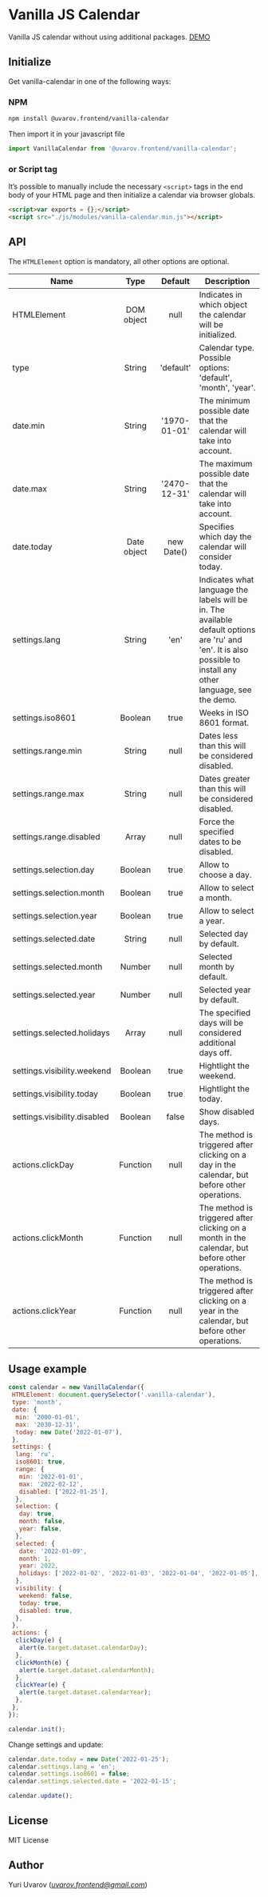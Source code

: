# Vanilla JS Calendar

Vanilla JS calendar without using additional packages. [DEMO](https://vanilla-calendar.frontend.uvarov.tech/)

## Initialize

Get vanilla-calendar in one of the following ways:

### NPM

```sh
npm install @uvarov.frontend/vanilla-calendar
```

Then import it in your javascript file

```js
import VanillaCalendar from '@uvarov.frontend/vanilla-calendar';
```

### or Script tag

It’s possible to manually include the necessary `<script>` tags in the end body of your HTML page and then initialize a calendar via browser globals.

```html
<script>var exports = {};</script>
<script src="./js/modules/vanilla-calendar.min.js"></script>
```

## API

The `HTMLElement` option is mandatory, all other options are optional.

| Name |   Type   |  Default  | Description |
| ---- | :------: | :-------: | ----------- |
| HTMLElement | DOM object | null | Indicates in which object the calendar will be initialized. |
| type | String | 'default' | Calendar type. Possible options: 'default', 'month', 'year'. |
| date.min | String | '1970-01-01' | The minimum possible date that the calendar will take into account. |
| date.max | String | '2470-12-31' | The maximum possible date that the calendar will take into account. |
| date.today | Date object | new Date() | Specifies which day the calendar will consider today. |
| settings.lang | String | 'en' | Indicates what language the labels will be in. The available default options are 'ru' and 'en'. It is also possible to install any other language, see the demo.|
| settings.iso8601 | Boolean | true | Weeks in ISO 8601 format. |
| settings.range.min | String | null | Dates less than this will be considered disabled. |
| settings.range.max | String | null | Dates greater than this will be considered disabled. |
| settings.range.disabled | Array | null | Force the specified dates to be disabled. |
| settings.selection.day | Boolean | true | Allow to choose a day. |
| settings.selection.month | Boolean | true | Allow to select a month. |
| settings.selection.year | Boolean | true | Allow to select a year. |
| settings.selected.date | String | null | Selected day by default. |
| settings.selected.month | Number | null | Selected month by default. |
| settings.selected.year | Number | null | Selected year by default. |
| settings.selected.holidays | Array | null | The specified days will be considered additional days off. |
| settings.visibility.weekend | Boolean | true | Hightlight the weekend. |
| settings.visibility.today | Boolean | true | Hightlight the today. |
| settings.visibility.disabled | Boolean | false | Show disabled days. |
| actions.clickDay | Function | null | The method is triggered after clicking on a day in the calendar, but before other operations. |
| actions.clickMonth | Function | null | The method is triggered after clicking on a month in the calendar, but before other operations. |
| actions.clickYear | Function | null | The method is triggered after clicking on a year in the calendar, but before other operations. |

## Usage example

```js
const calendar = new VanillaCalendar({
 HTMLElement: document.querySelector('.vanilla-calendar'),
 type: 'month',
 date: {
  min: '2000-01-01',
  max: '2030-12-31',
  today: new Date('2022-01-07'),
 },
 settings: {
  lang: 'ru',
  iso8601: true,
  range: {
   min: '2022-01-01',
   max: '2022-02-12',
   disabled: ['2022-01-25'],
  },
  selection: {
   day: true,
   month: false,
   year: false,
  },
  selected: {
   date: '2022-01-09',
   month: 1,
   year: 2022,
   holidays: ['2022-01-02', '2022-01-03', '2022-01-04', '2022-01-05'],
  },
  visibility: {
   weekend: false,
   today: true,
   disabled: true,
  },
 },
 actions: {
  clickDay(e) {
   alert(e.target.dataset.calendarDay);
  },
  clickMonth(e) {
   alert(e.target.dataset.calendarMonth);
  },
  clickYear(e) {
   alert(e.target.dataset.calendarYear);
  },
 },
});

calendar.init();
```

Change settings and update:

```js
calendar.date.today = new Date('2022-01-25');
calendar.settings.lang = 'en';
calendar.settings.iso8601 = false;
calendar.settings.selected.date = '2022-01-15';

calendar.update();
```

## License

MIT License

## Author

Yuri Uvarov (*uvarov.frontend@gmail.com*)

